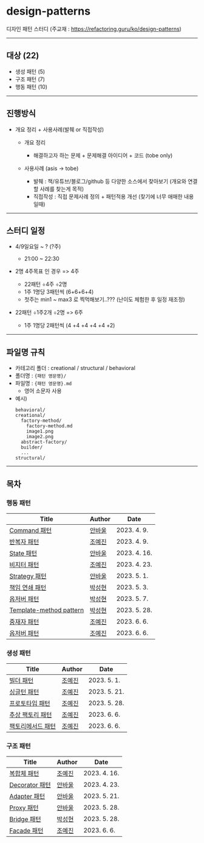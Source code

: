 # design-patterns

디자인 패턴 스터디 (주교재 : https://refactoring.guru/ko/design-patterns)


---
## 대상 (22)

- 생성 패턴 (5)
- 구조 패턴 (7)
- 행동 패턴 (10)


---
## 진행방식

- 개요 정리 + 사용사례(발췌 or 직접작성)
  - 개요 정리
    - 해결하고자 하는 문제 + 문제해결 아이디어 + 코드 (tobe only)

  - 사용사례 (asis → tobe)
    - 발췌 : 책/유튜브/블로그/github 등 다양한 소스에서 찾아보기 (개요와 연결할 사례를 찾는게 목적)
    - 직접작성 : 직접 문제사례 정의 + 패턴적용 개선 (찾기에 너무 애매한 내용일때)


---
## 스터디 일정

- 4/9일요일 ~ ? (?주)
  - 21:00 ~ 22:30

- 2명 4주목표 인 경우  =>  4주
  - 22패턴 ÷4주 ÷2명
  - 1주 1명당 3패턴씩 (6+6+6+4)
  - 첫주는 min1 ~ max3 로 찍먹해보기..??? (난이도 체험한 후 일정 재조정)

- 22패턴 ÷1주2개 ÷2명  =>  6주
  - 1주 1명당 2패턴씩 (4 +4 +4 +4 +4 +2)



---
## 파일명 규칙

- 카테고리 폴더 : creational / structural / behavioral
- 폴더명 : `{패턴 영문명}/`
- 파일명 : `{패턴 영문명}.md`
  - 영어 소문자 사용
- 예시)
  ```
  behavioral/
  creational/
    factory-method/
      factory-method.md
      image1.png
      image2.png
    abstract-factory/
    builder/
    ...
  structural/
  ```



---
## 목차



### 행동 패턴
| Title | Author | Date |
| ----------- | ----- | ---- |
|[Command 패턴](./behavioral/command/command.md)|[안바울](https://github.com/anpaul0615)|2023. 4. 9.|
|[반복자 패턴](./behavioral/iterator/iterator.md)|[조예진](https://github.com/ooooorobo)|2023. 4. 9.|
|[State 패턴](./behavioral/state/state.md)|[안바울](https://github.com/anpaul0615)|2023. 4. 16.|
|[비지터 패턴](./behavioral/visitor/visitor.md)|[조예진](https://github.com/ooooorobo)|2023. 4. 23.|
|[Strategy 패턴](./behavioral/strategy/strategy.md)|[안바울](https://github.com/anpaul0615)|2023. 5. 1.|
|[책임 연쇄 패턴](./behavioral/chain-of-responsibility/chain-of-responsibility.md)|[박성현](https://github.com/pshdev1030)|2023. 5. 3.|
|[옵저버 패턴](./behavioral/observer/observer.md)|[박성현](https://github.com/pshdev1030)|2023. 5. 7.|
|[Template-method pattern](./behavioral/template-method/template-method.md)|[박성현](https://github.com/pshdev1030)|2023. 5. 28.|
|[중재자 패턴](./behavioral/mediator/mediator.md)|[조예진](https://github.com/ooooorobo)|2023. 6. 6.|
|[옵저버 패턴](./behavioral/observer/observer-yj.md)|[조예진](https://github.com/ooooorobo)|2023. 6. 6.|,

### 생성 패턴
| Title | Author | Date |
| ----------- | ----- | ---- |
|[빌더 패턴](./creational/builder/builder.md)|[조예진](https://github.com/ooooorobo)|2023. 5. 1.|
|[싱글턴 패턴](./creational/singleton/singleton.md)|[조예진](https://github.com/ooooorobo)|2023. 5. 21.|
|[프로토타입 패턴](./creational/prototype/prototype.md)|[조예진](https://github.com/ooooorobo)|2023. 5. 28.|
|[추상 팩토리 패턴](./creational/abstract-factory/abstract-factory.md)|[조예진](https://github.com/ooooorobo)|2023. 6. 6.|
|[팩토리메서드 패턴](./creational/factory-method/factory-method.md)|[조예진](https://github.com/ooooorobo)|2023. 6. 6.|,

### 구조 패턴
| Title | Author | Date |
| ----------- | ----- | ---- |
|[복합체 패턴](./structural/composite/composite.md)|[조예진](https://github.com/ooooorobo)|2023. 4. 16.|
|[Decorator 패턴](./structural/decorator/decorator.md)|[안바울](https://github.com/anpaul0615)|2023. 4. 23.|
|[Adapter 패턴](./structural/adapter/adapter.md)|[안바울](https://github.com/anpaul0615)|2023. 5. 21.|
|[Proxy 패턴](./structural/proxy/proxy.md)|[안바울](https://github.com/anpaul0615)|2023. 5. 28.|
|[Bridge 패턴](./structural/bridge/bridge.md)|[박성현](https://github.com/pshdev1030)|2023. 5. 28.|
|[Facade 패턴](./structural/facade/facade.md)|[조예진](https://github.com/ooooorobo)|2023. 6. 6.|
